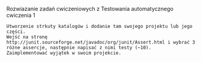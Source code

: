 Rozwiazanie zadań cwiczeniowych z Testowania automatycznego
cwiczenia 1


    Utworzenie strkuty katalogów i dodanie tam swojego projektu lub jego części.
    Wejść na stronę http://junit.sourceforge.net/javadoc/org/junit/Assert.html i wybrać 3 różne assercje, następnie napisać z nimi testy (~10).
    Zaimplementować wyjątek w swoim projekcie.

